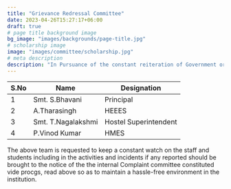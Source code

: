 ```yaml
---
title: "Grievance Redressal Committee"
date: 2023-04-26T15:27:17+06:00
draft: true
# page title background image
bg_image: "images/backgrounds/page-title.jpg"
# scholarship image
image: "images/committee/scholarship.jpg"
# meta description
description: "In Pursuance of the constant reiteration of Government orders with regard to the Gender Sensitization, Prevention and Prohibition of Sexual Harassment of women Employees and students and Redressal of Grievances in the educational institutions and in view of the commencement of the new Academic Year 2023-24, the undersigned hereby constitutes the Grievance Redressal Committee in the institution with the following members."
---
```


| S.No | Name               | Designation           |
| ---- | ------------------ | --------------------- |
| 1    | Smt. S.Bhavani     | Principal             |
| 2    | A.Tharasingh       | HEEES                 |
| 3    | Smt. T.Nagalakshmi | Hostel Superintendent |
| 4    | P.Vinod Kumar      | HMES                  |

The above team is requested to keep a constant watch on the staff and students including in the activities and incidents if any reported should be brought to the notice of the the internal Complaint committee constituted vide procgs, read above so as to maintain a hassle-free environment in the institution.

